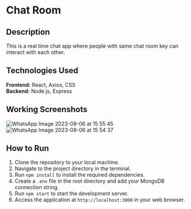 # Chat Room


## Description

This is a real time chat app where people with same chat room key can interact with each other.

## Technologies Used

**Frontend:** React, Axios, CSS  
**Backend:** Node.js, Express

## Working Screenshots
![WhatsApp Image 2023-08-06 at 15 55 45](https://github.com/gargdhiren/chatproject/assets/87688466/8dbb09b5-520d-4c26-8efa-61d7d69a1dc3)
![WhatsApp Image 2023-08-06 at 15 54 37](https://github.com/gargdhiren/chatproject/assets/87688466/443ea6fa-13dc-442a-854f-044e999c6ab9)

## How to Run

1. Clone the repository to your local machine.
2. Navigate to the project directory in the terminal.
3. Run `npm install` to install the required dependencies.
4. Create a `.env` file in the root directory and add your MongoDB connection string.
5. Run `npm start` to start the development server.
6. Access the application at `http://localhost:3000` in your web browser.


